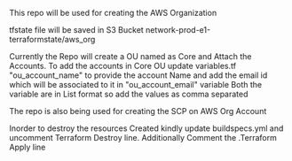 This repo will be used for creating the AWS Organization

tfstate file will be saved in S3 Bucket network-prod-e1-terraformstate/aws_org

Currently the Repo will create a OU named as Core and Attach the Accounts. To add the accounts in Core OU update variables.tf "ou_account_name" to provide the account Name and add the email id which will be associated to it in "ou_account_email" variable
Both the variable are in List format so add the values as comma separated

The repo is also being used for creating the SCP on AWS Org Account

Inorder to destroy the resources Created kindly update buildspecs.yml and uncomment Terraform Destroy line. Additionally Comment the .Terraform Apply line